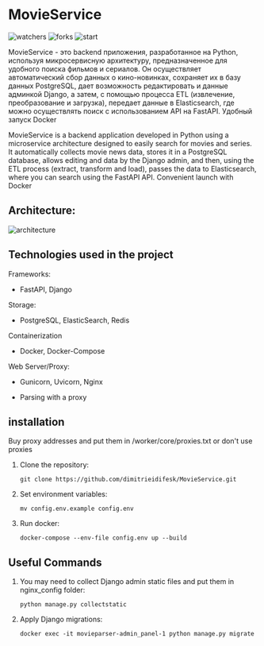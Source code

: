 # MovieService

![watchers](https://img.shields.io/github/watchers/dimitrieidifesk/MovieService?style=social)
![forks](https://img.shields.io/github/forks/dimitrieidifesk/MovieService?style=social)
![start](https://img.shields.io/github/stars/dimitrieidifesk/MovieService?style=social)

MovieService - это backend приложения, разработанное на Python, используя микросервисную архитектуру, предназначенное для удобного поиска фильмов и сериалов.
Он осуществляет автоматический сбор данных о кино-новинках, сохраняет их в базу данных PostgreSQL, дает возможность редактировать и данные админкой Django, а затем, с помощью процесса ETL 
(извлечение, преобразование и загрузка), передает данные в Elasticsearch, где можно осуществлять поиск с использованием API на FastAPI.
Удобный запуск Docker

MovieService is a backend application developed in Python using a microservice architecture designed to easily search for movies and series.
It automatically collects movie news data, stores it in a PostgreSQL database, allows editing and data by the Django admin, and then, using the ETL process
(extract, transform and load), passes the data to Elasticsearch, where you can search using the FastAPI API.
Convenient launch with Docker

## Аrchitecture:
![architecture](https://github.com/dimitrieidifesk/MovieService/assets/123076304/04793da4-3707-4599-bddb-a277c96b951e)

## Technologies used in the project

Frameworks:

- FastAPI, Django

Storage:

- PostgreSQL, ElasticSearch, Redis

Containerization

- Docker, Docker-Compose

Web Server/Proxy:

- Gunicorn, Uvicorn, Nginx

- Parsing with a proxy

## installation
Buy proxy addresses and put them in /worker/core/proxies.txt or don't use proxies

1. Clone the repository:
   
       git clone https://github.com/dimitrieidifesk/MovieService.git
2. Set environment variables:
   
       mv config.env.example config.env
3. Run docker:
   
       docker-compose --env-file config.env up --build


## Useful Commands
1. You may need to collect Django admin static files and put them in nginx_config folder:
   
       python manage.py collectstatic
2. Apply Django migrations:
   
       docker exec -it movieparser-admin_panel-1 python manage.py migrate
